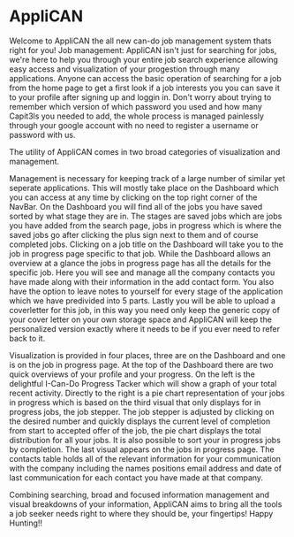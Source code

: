 # AppliCAN

Welcome to AppliCAN the all new can-do job management system thats right for you!
Job management: AppliCAN isn't just for searching for jobs, we're here to help you through your entire
job search experience allowing easy access and visualization of your progestion through many applications. 
Anyone can access the basic operation of searching for a job from the home page to get a first look 
if a job interests you you can save it to your profile after signing up and loggin in. Don't worry 
about trying to remember which version of which password you used and how many Capit3ls you needed to add,
the whole process is managed painlessly through your google account with no need to register a username or 
password with us. 

The utility of AppliCAN comes in two broad categories of visualization and management.

Management is necessary for keeping track of a large number of similar yet seperate applications. This will
mostly take place on the Dashboard which you can access at any time by clicking on the top right corner of the
NavBar. On the Dashboard you will find all of the jobs you have saved sorted by what stage they are in. The 
stages are saved jobs which are jobs you have added from the search page, jobs in progress which is where the
saved jobs go after clicking the plus sign next to them and of course completed jobs. Clicking on a job title
on the Dashboard will take you to the job in progress page specific to that job. While the Dashboard allows
an overview at a glance the jobs in progress page has all the details for the specific job. Here you will 
see and manage all the company contacts you have made along with their information in the add contact form. 
You also have the option to leave notes to yourself for every stage of the application
which we have predivided into 5 parts. Lastly you will be able to upload a coverletter for this job, in this
way you need only keep the generic copy of your cover letter on your own storage space and AppliCAN will 
keep the personalized version exactly where it needs to be if you ever need to refer back to it. 

Visualization is provided in four places, three are on the Dashboard and one is on the job in progress page.
At the top of the Dashboard there are two quick overviews of your profile and your progress. On the left is 
the delightful I-Can-Do Progress Tacker which will show a graph of your total recent activity. Directly to
the right is a pie chart representation of your jobs in progress which is based on the third visual that only
displays for in progress jobs, the job stepper. The job stepper is adjusted by clicking on the desired number
and quickly displays the current level of completion from start to accepted offer of the job, the pie chart
displays the total distribution for all your jobs. It is also possible to sort your in progress jobs by 
completion. The last visual appears on the jobs in progress page. The contacts table holds all of the
relevant information for your communication with the company including the names positions email address and
date of last communication for each contact you have made at that company. 

Combining searching, broad and focused information management and visual breakdowns of your information, AppliCAN
aims to bring all the tools a job seeker needs right to where they should be, your fingertips! 
Happy Hunting!!